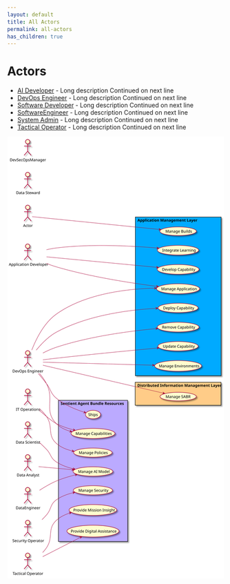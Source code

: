 ```yaml
---
layout: default
title: All Actors
permalink: all-actors
has_children: true
---
```




# Actors

* [AI Developer](actor-aideveloper) - Long description Continued on next line
* [DevOps Engineer](actor-devopsengineer) - Long description Continued on next line
* [Software Developer](actor-softwaredeveloper) - Long description Continued on next line
* [SoftwareEngineer](actor-softwareengineer) - Long description Continued on next line
* [System Admin](actor-systemadmin) - Long description Continued on next line
* [Tactical Operator](actor-tacticaloperator) - Long description Continued on next line


![All Actors](./actors.svg)
